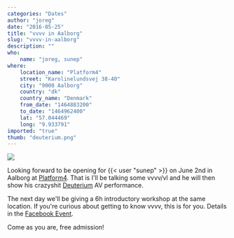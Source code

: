 ```yaml
---
categories: "Dates"
author: "joreg"
date: "2016-05-25"
title: "vvvv in Aalborg"
slug: "vvvv-in-aalborg"
description: ""
who: 
    name: "joreg, sunep"
where: 
    location_name: "Platform4"
    street: "Karolinelundsvej 38-40"
    city: "9000 Aalborg"
    country: "dk"
    country_name: "Denmark"
    from_date: "1464883200"
    to_date: "1464962400"
    lat: "57.044469"
    long: "9.933791"
imported: "true"
thumb: "deuterium.png"
---
```



![](deuterium.png) 

Looking forward to be opening for {{< user "sunep" >}} on June 2nd in Aalborg at [Platform4](http://platform4.dk/event/joreg-de-motorsaw). That is I'll be talking some vvvv/vl and he will then show his crazyshit [Deuterium](http://sunep.net/deuterium-av-performance) AV performance. 

The next day we'll be giving a 6h introductory workshop at the same location. If you're curious about getting to know vvvv, this is for you. Details in the [Facebook Event](https://www.facebook.com/events/196618604065397/).

Come as you are, free admission!